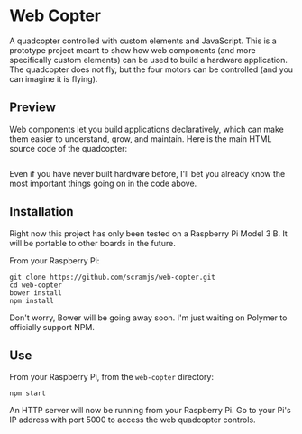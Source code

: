 # Web Copter

A quadcopter controlled with custom elements and JavaScript.
This is a prototype project meant to show how web components (and more specifically custom elements) can be used
to build a hardware application. The quadcopter does not fly, but the four motors can be controlled (and you can imagine it is flying).

## Preview

Web components let you build applications declaratively, which can make them easier to understand, grow, and maintain. Here is the main HTML source code of the quadcopter:

```
```

Even if you have never built hardware before, I'll bet you already know the most important things going on in the code above.

## Installation

Right now this project has only been tested on a Raspberry Pi Model 3 B. It will be portable to other boards in the future.

From your Raspberry Pi:
```
git clone https://github.com/scramjs/web-copter.git
cd web-copter
bower install
npm install
```

Don't worry, Bower will be going away soon. I'm just waiting on Polymer to officially support NPM.

## Use

From your Raspberry Pi, from the `web-copter` directory:
```
npm start
```

An HTTP server will now be running from your Raspberry Pi. Go to your Pi's IP address with port 5000 to access the web quadcopter controls.
